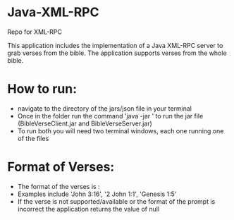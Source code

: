 # Java-XML-RPC
Repo for XML-RPC

This application includes the implementation of a Java XML-RPC server to grab verses from the bible. The application 
supports verses from the whole bible.

# How to run:
* navigate to the directory of the jars/json file in your terminal
* Once in the folder run the command 'java -jar <filename>' to run the jar file (BibleVerseClient.jar and BibleVerseServer.jar)
* To run both you will need two terminal windows, each one running one of the files

# Format of Verses:
* The format of the verses is <name of book with first letter capital> <Chapter>:<verse>
* Examples include 'John 3:16', '2 John 1:1', 'Genesis 1:5'
* If the verse is not supported/available or the format of the prompt is incorrect the application returns the value of null

